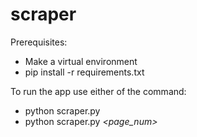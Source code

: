 # scraper
Prerequisites:
  - Make a virtual environment
  - pip install -r requirements.txt

To run the app use either of the command:
  - python scraper.py *<keyword>*
  - python scraper.py *<page_num>* *<keyword>*
